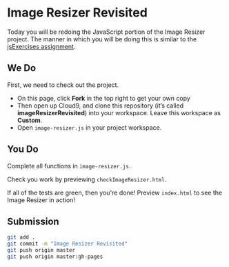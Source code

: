 # Image Resizer Revisited
Today you will be redoing the JavaScript portion of the Image Resizer project.
The manner in which you will be doing this is similar to the [jsExercises assignment](https://github.com/jwang1919/jsExercises-April5-2016).

## We Do
First, we need to check out the project.

* On this page, click **Fork** in the top right to get your own copy
* Then open up Cloud9, and clone this repository (it’s called **imageResizerRevisited**)
  into your workspace. Leave this workspace as **Custom**.
* Open `image-resizer.js` in your project workspace.

## You Do
Complete all functions in `image-resizer.js`.

Check you work by previewing `checkImageResizer.html`.

If all of the tests are green, then you're done! Preview `index.html` to see the Image Resizer in action!

## Submission
```bash
git add .
git commit -m "Image Resizer Revisited"
git push origin master
git push origin master:gh-pages
```
